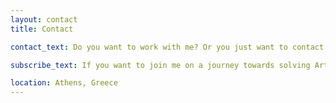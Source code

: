 ```yaml
---
layout: contact
title: Contact

contact_text: Do you want to work with me? Or you just want to contact me? <br/>  <br/> Don't hesitate to send me an email and ask me about anything.

subscribe_text: If you want to join me on a journey towards solving Artificial Intelligence and stay updated on the latest AI progress, subscribe to my email list and all my new blogs post will be sent directly to your inbox.

location: Athens, Greece
---
```


